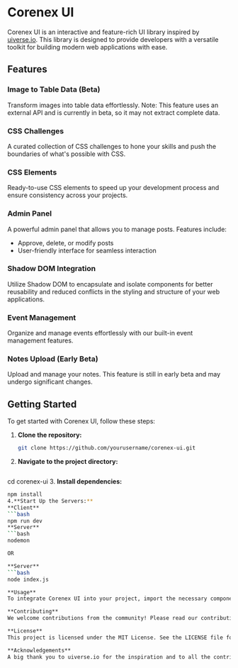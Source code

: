 # Corenex UI

Corenex UI is an interactive and feature-rich UI library inspired by [uiverse.io](https://uiverse.io). This library is designed to provide developers with a versatile toolkit for building modern web applications with ease. 

## Features

### Image to Table Data (Beta)
Transform images into table data effortlessly. Note: This feature uses an external API and is currently in beta, so it may not extract complete data.

### CSS Challenges
A curated collection of CSS challenges to hone your skills and push the boundaries of what's possible with CSS.

### CSS Elements
Ready-to-use CSS elements to speed up your development process and ensure consistency across your projects.

### Admin Panel
A powerful admin panel that allows you to manage posts. Features include:
- Approve, delete, or modify posts
- User-friendly interface for seamless interaction

### Shadow DOM Integration
Utilize Shadow DOM to encapsulate and isolate components for better reusability and reduced conflicts in the styling and structure of your web applications.

### Event Management
Organize and manage events effortlessly with our built-in event management features.

### Notes Upload (Early Beta)
Upload and manage your notes. This feature is still in early beta and may undergo significant changes.

## Getting Started

To get started with Corenex UI, follow these steps:

1. **Clone the repository:**
   ```bash
   git clone https://github.com/yourusername/corenex-ui.git

2. **Navigate to the project directory:**
   ```bash
  cd corenex-ui
3. **Install dependencies:**
  ```bash
  npm install
4.**Start Up the Servers:**
**Client**
```bash
npm run dev
**Server**
```bash
nodemon

OR

**Server**
```bash
node index.js

**Usage**
To integrate Corenex UI into your project, import the necessary components and start building your application. For detailed documentation and examples, please refer to the documentation.

**Contributing**
We welcome contributions from the community! Please read our contributing guidelines to get started.

**License**
This project is licensed under the MIT License. See the LICENSE file for details.

**Acknowledgements**
A big thank you to uiverse.io for the inspiration and to all the contributors who have helped make this project a reality.

   
